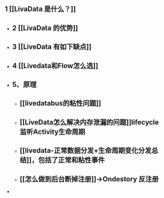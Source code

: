 ## 1 [[LivaData 是什么？]]
- ## 2 [[LivaData 的优势]]
- ## 3 [[LiveData 有如下缺点]]
- ## 4 [[Livedata和Flow怎么选]]
- ## 5、原理
	- ## [[livedatabus的粘性问题]]
	- ## [[LiveData怎么解决内存泄漏的问题]]lifecycle监听Activity生命周期
	- ## [[livedata-正常数据分发+生命周期变化分发总结]]，包括了正常和粘性事件
	- ## [[怎么做到后台断掉注册]]->Ondestory 反注册
-